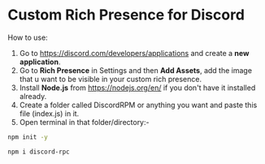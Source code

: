 # Custom Rich Presence for Discord

How to use: 
1. Go to https://discord.com/developers/applications and create a **new application**.
2. Go to **Rich Presence** in Settings and then **Add Assets**, add the image that u want to be visible in your custom rich presence.
3. Install **Node.js** from https://nodejs.org/en/ if you don't have it installed already.
4. Create a folder called DiscordRPM or anything you want and paste this file (index.js) in it.
5. Open terminal in that folder/directory:-
```sh
npm init -y
```
```sh
npm i discord-rpc
```
